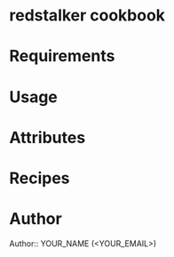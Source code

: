 # redstalker cookbook

# Requirements

# Usage

# Attributes

# Recipes

# Author

Author:: YOUR_NAME (<YOUR_EMAIL>)
